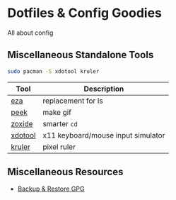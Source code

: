 # Dotfiles & Config Goodies

All about config

## Miscellaneous Standalone Tools

```bash
sudo pacman -S xdotool kruler
```

| Tool | Description |
| --- | --- |
| [eza] | replacement for ls |
| [peek] | make gif |
| [zoxide] | smarter `cd` |
| [xdotool] | x11 keyboard/mouse input simulator |
| [kruler] | pixel ruler |

[eza]: https://github.com/eza-community/eza
[peek]: https://github.com/phw/peek
[zoxide]: https://github.com/ajeetdsouza/zoxide
[xdotool]: https://github.com/jordansissel/xdotool
[kruler]: https://github.com/KDE/kruler

## Miscellaneous Resources

- [Backup & Restore GPG](https://www.jwillikers.com/backup-and-restore-a-gpg-key)

